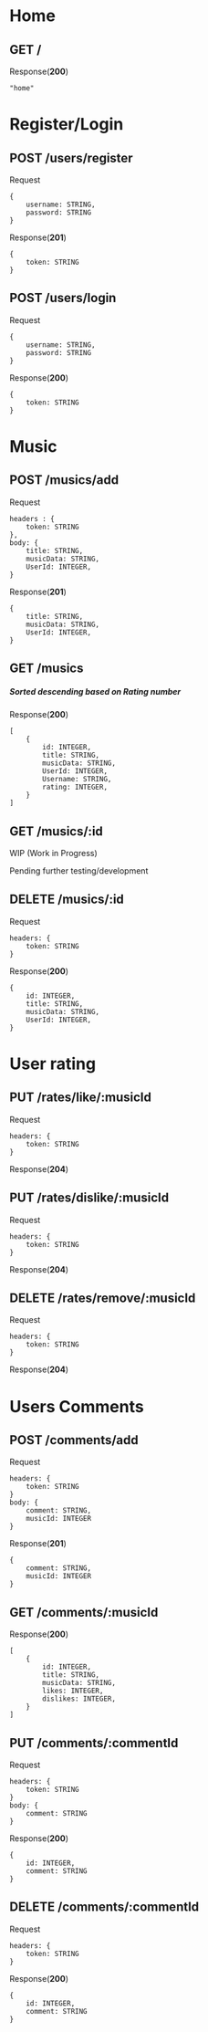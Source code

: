 # Home

## GET /

Response(**200**)

```
"home"
```

# Register/Login

## POST /users/register

Request

```
{
    username: STRING,
    password: STRING
}
```

Response(**201**)

```
{
    token: STRING
}
```

## POST /users/login

Request

```
{
    username: STRING,
    password: STRING
}
```

Response(**200**)

```
{
    token: STRING
}
```

# Music

## POST /musics/add

Request

```
headers : {
    token: STRING
},
body: {
    title: STRING,
    musicData: STRING,
    UserId: INTEGER,
}
```

Response(**201**)

```
{
    title: STRING,
    musicData: STRING,
    UserId: INTEGER,
}

```

## GET /musics

##### Sorted descending based on Rating number

Response(**200**)

```
[
    {
        id: INTEGER,
        title: STRING,
        musicData: STRING,
        UserId: INTEGER,
        Username: STRING,
        rating: INTEGER,
    }
]
```

## GET /musics/:id

WIP (Work in Progress)

Pending further testing/development

## DELETE /musics/:id

Request

```
headers: {
    token: STRING
}
```

Response(**200**)

```
{
    id: INTEGER,
    title: STRING,
    musicData: STRING,
    UserId: INTEGER,
}
```

# User rating

## PUT /rates/like/:musicId

Request

```
headers: {
    token: STRING
}
```

Response(**204**)

## PUT /rates/dislike/:musicId

Request

```
headers: {
    token: STRING
}
```

Response(**204**)

## DELETE /rates/remove/:musicId

Request

```
headers: {
    token: STRING
}
```

Response(**204**)

# Users Comments

## POST /comments/add

Request

```
headers: {
    token: STRING
}
body: {
    comment: STRING,
    musicId: INTEGER
}
```

Response(**201**)

```
{
    comment: STRING,
    musicId: INTEGER
}
```

## GET /comments/:musicId

Response(**200**)

```
[
    {
        id: INTEGER,
        title: STRING,
        musicData: STRING,
        likes: INTEGER,
        dislikes: INTEGER,
    }
]
```

## PUT /comments/:commentId

Request

```
headers: {
    token: STRING
}
body: {
    comment: STRING
}
```

Response(**200**)

```
{
    id: INTEGER,
    comment: STRING
}
```

## DELETE /comments/:commentId

Request

```
headers: {
    token: STRING
}
```

Response(**200**)

```
{
    id: INTEGER,
    comment: STRING
}
```
